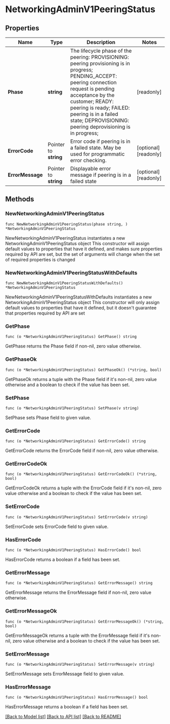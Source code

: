 # NetworkingAdminV1PeeringStatus

## Properties

Name | Type | Description | Notes
------------ | ------------- | ------------- | -------------
**Phase** | **string** | The lifecycle phase of the peering:   PROVISIONING: peering provisioning is in progress;   PENDING_ACCEPT: peering connection request is pending acceptance by the customer;   READY:  peering is ready;   FAILED: peering is in a failed state;   DEPROVISIONING: peering deprovisioning is in progress;  | [readonly] 
**ErrorCode** | Pointer to **string** | Error code if peering is in a failed state. May be used for programmatic error checking. | [optional] [readonly] 
**ErrorMessage** | Pointer to **string** | Displayable error message if peering is in a failed state | [optional] [readonly] 

## Methods

### NewNetworkingAdminV1PeeringStatus

`func NewNetworkingAdminV1PeeringStatus(phase string, ) *NetworkingAdminV1PeeringStatus`

NewNetworkingAdminV1PeeringStatus instantiates a new NetworkingAdminV1PeeringStatus object
This constructor will assign default values to properties that have it defined,
and makes sure properties required by API are set, but the set of arguments
will change when the set of required properties is changed

### NewNetworkingAdminV1PeeringStatusWithDefaults

`func NewNetworkingAdminV1PeeringStatusWithDefaults() *NetworkingAdminV1PeeringStatus`

NewNetworkingAdminV1PeeringStatusWithDefaults instantiates a new NetworkingAdminV1PeeringStatus object
This constructor will only assign default values to properties that have it defined,
but it doesn't guarantee that properties required by API are set

### GetPhase

`func (o *NetworkingAdminV1PeeringStatus) GetPhase() string`

GetPhase returns the Phase field if non-nil, zero value otherwise.

### GetPhaseOk

`func (o *NetworkingAdminV1PeeringStatus) GetPhaseOk() (*string, bool)`

GetPhaseOk returns a tuple with the Phase field if it's non-nil, zero value otherwise
and a boolean to check if the value has been set.

### SetPhase

`func (o *NetworkingAdminV1PeeringStatus) SetPhase(v string)`

SetPhase sets Phase field to given value.


### GetErrorCode

`func (o *NetworkingAdminV1PeeringStatus) GetErrorCode() string`

GetErrorCode returns the ErrorCode field if non-nil, zero value otherwise.

### GetErrorCodeOk

`func (o *NetworkingAdminV1PeeringStatus) GetErrorCodeOk() (*string, bool)`

GetErrorCodeOk returns a tuple with the ErrorCode field if it's non-nil, zero value otherwise
and a boolean to check if the value has been set.

### SetErrorCode

`func (o *NetworkingAdminV1PeeringStatus) SetErrorCode(v string)`

SetErrorCode sets ErrorCode field to given value.

### HasErrorCode

`func (o *NetworkingAdminV1PeeringStatus) HasErrorCode() bool`

HasErrorCode returns a boolean if a field has been set.

### GetErrorMessage

`func (o *NetworkingAdminV1PeeringStatus) GetErrorMessage() string`

GetErrorMessage returns the ErrorMessage field if non-nil, zero value otherwise.

### GetErrorMessageOk

`func (o *NetworkingAdminV1PeeringStatus) GetErrorMessageOk() (*string, bool)`

GetErrorMessageOk returns a tuple with the ErrorMessage field if it's non-nil, zero value otherwise
and a boolean to check if the value has been set.

### SetErrorMessage

`func (o *NetworkingAdminV1PeeringStatus) SetErrorMessage(v string)`

SetErrorMessage sets ErrorMessage field to given value.

### HasErrorMessage

`func (o *NetworkingAdminV1PeeringStatus) HasErrorMessage() bool`

HasErrorMessage returns a boolean if a field has been set.


[[Back to Model list]](../README.md#documentation-for-models) [[Back to API list]](../README.md#documentation-for-api-endpoints) [[Back to README]](../README.md)


